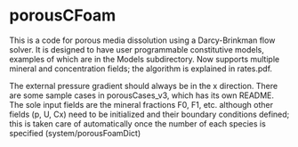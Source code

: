 # porousCFoam
This is a code for porous media dissolution using a Darcy-Brinkman flow solver. 
It is designed to have user programmable constitutive models, examples of which are in the Models subdirectory. 
Now supports multiple mineral and concentration fields; the algorithm is explained in rates.pdf.

The external pressure gradient should always be in the x direction. There are some sample cases in porousCases_v3, which has its own README.
The sole input fields are the mineral fractions F0, F1, etc. although other fields (p, U, Cx) need to be initialized and their boundary conditions defined; this is taken care of automatically once the number of each species is specified (system/porousFoamDict)
